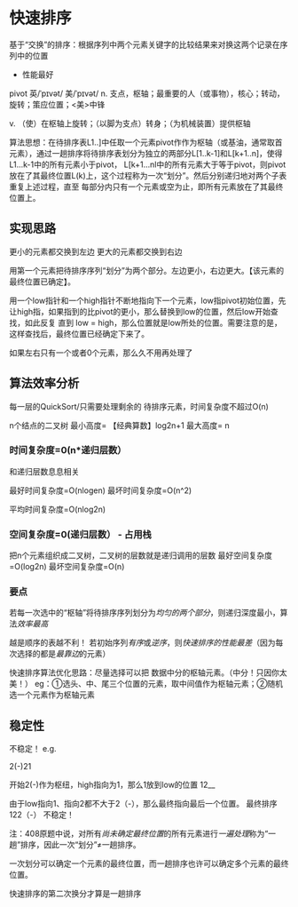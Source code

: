 # 快速排序
基于“交换”的排序：根据序列中两个元素关键字的比较结果来对换这两个记录在序列中的位置

* 性能最好

pivot
英/ˈpɪvət/ 美/ˈpɪvət/
n.
支点，枢轴；最重要的人（或事物），核心；转动，旋转；策应位置；<美>中锋

v.
（使）在枢轴上旋转；（以脚为支点）转身；（为机械装置）提供枢轴

算法思想：在待排序表L1..]中任取一个元素pivot作作为枢轴（或基油，通常取首元素），通过一趟排序将待排序表划分为独立的两部分L[1..k-1]和L[k+1..n]，使得L1...k-1中的所有元素小于pivot， L[k+1...nl中的所有元素大于等于pivot，则pivot放在了其最终位置L(k)上，这个过程称为一次“划分”。然后分别递归地对两个子表重复上述过程，直至
每部分内只有一个元素或空为止，即所有元素放在了其最终位置上。

## 实现思路
更小的元素都交换到左边
更大的元素都交换到右边

用第一个元素把待排序序列“划分”为两个部分。左边更小，右边更大。【该元素的最终位置已确定】。

用一个low指针和一个high指针不断地指向下一个元素，low指pivot初始位置，先让high指，如果指到的比pivot的更小，那么替换到low的位置，然后low开始查找，如此反复 直到 low = high，那么位置就是low所处的位置。需要注意的是，这样查找后，最终位置已经确定下来了。

如果左右只有一个或者0个元素，那么久不用再处理了

## 算法效率分析
每一层的QuickSort/只需要处理剩余的
待排序元素，时间复杂度不超过O(n)

n个结点的二叉树
最小高度= 【经典算数】log2n+1
最大高度= n
### 时间复杂度=0(n*递归层数）
和递归层数息息相关

最好时间复杂度=O(nlogen)
最坏时间复杂度=O(n^2)

平均时间复杂度=O(nlog2n)

### 空间复杂度=0(递归层数） - 占用栈
把n个元素组织成二叉树，二叉树的层数就是递归调用的层数
最好空间复杂度=O(log2n)
最坏空间复杂度=O(n)

### 要点
若每一次选中的“枢轴”将待排序序列划分为*均匀的两个部分*，则递归深度最小，算法*效率最高*

越是顺序的表越不利！
若初始序列*有序*或*逆序*，则*快速排序的性能最差*（因为每次选择的都是*最靠边*的元素）

快速排序算法优化思路：尽量选择可以把
数据中分的枢轴元素。（中分！只因你太美！）
eg：①选头、中、尾三个位置的元素，取中间值作为枢轴元素；②随机选一个元素作为枢轴元素

## 稳定性
不稳定！
e.g.

2(-)21

开始2(-)作为枢纽，high指向为1，那么1放到low的位置
12__

由于low指向1、指向2都不大于2（-），那么最终指向最后一个位置。
最终排序
122（-）
不稳定！

注：408原题中说，对所有*尚未确定最终位置*的所有元素进行*一遍处理*称为“一趟”排序，因此一次“划分”≠一趟排序。

一次划分可以确定一个元素的最终位置，而一趟排序也许可以确定多个元素的最终位置。

快速排序的第二次换分才算是一趟排序